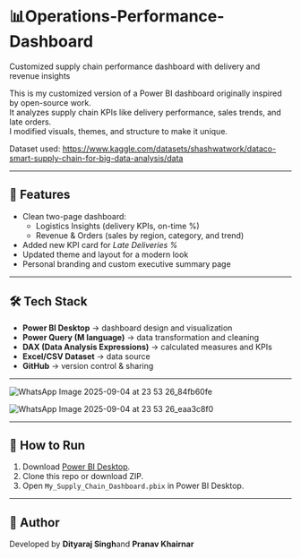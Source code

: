 # 📊Operations-Performance-Dashboard
Customized supply chain performance dashboard with delivery and revenue insights

This is my customized version of a Power BI dashboard originally inspired by open-source work.  
It analyzes supply chain KPIs like delivery performance, sales trends, and late orders.  
I modified visuals, themes, and structure to make it unique.

Dataset used: https://www.kaggle.com/datasets/shashwatwork/dataco-smart-supply-chain-for-big-data-analysis/data

---

## 🚀 Features
- Clean two-page dashboard:
  - Logistics Insights (delivery KPIs, on-time %)
  - Revenue & Orders (sales by region, category, and trend)
- Added new KPI card for *Late Deliveries %*
- Updated theme and layout for a modern look
- Personal branding and custom executive summary page

---

## 🛠️ Tech Stack
- **Power BI Desktop** → dashboard design and visualization  
- **Power Query (M language)** → data transformation and cleaning  
- **DAX (Data Analysis Expressions)** → calculated measures and KPIs  
- **Excel/CSV Dataset** → data source  
- **GitHub** → version control & sharing  

---

![WhatsApp Image 2025-09-04 at 23 53 26_84fb60fe](https://github.com/user-attachments/assets/1add2313-257a-4434-9979-7d06b86d5f93)

![WhatsApp Image 2025-09-04 at 23 53 26_eaa3c8f0](https://github.com/user-attachments/assets/59cb0e34-80ed-4190-b5ed-95db06cbfd64)

---

## 🏃 How to Run
1. Download [Power BI Desktop](https://powerbi.microsoft.com/desktop/).  
2. Clone this repo or download ZIP.  
3. Open `My_Supply_Chain_Dashboard.pbix` in Power BI Desktop.  

---

## 📌 Author
Developed by **Dityaraj Singh**and **Pranav Khairnar**
